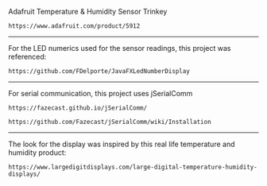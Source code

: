 
Adafruit Temperature & Humidity Sensor Trinkey

    https://www.adafruit.com/product/5912

---------------------------------------------------------

For the LED numerics used for the sensor readings, this project was referenced:

	https://github.com/FDelporte/JavaFXLedNumberDisplay

---------------------------------------------------------

For serial communication, this project uses jSerialComm

    https://fazecast.github.io/jSerialComm/
    
    https://github.com/Fazecast/jSerialComm/wiki/Installation

---------------------------------------------------------

The look for the display was inspired by this real life temperature and humidity product:

    https://www.largedigitdisplays.com/large-digital-temperature-humidity-displays/

